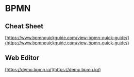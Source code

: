 # BPMN

## Cheat Sheet

[https://www.bpmnquickguide.com/view-bpmn-quick-guide/](https://www.bpmnquickguide.com/view-bpmn-quick-guide/)

## Web Editor

[https://demo.bpmn.io/](https://demo.bpmn.io/)
